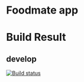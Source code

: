# Foodmate app

# Build Result

## develop

[![Build status](https://build.appcenter.ms/v0.1/apps/b899f975-eb26-463e-a100-e5e28fda0492/branches/develop/badge)](https://appcenter.ms)